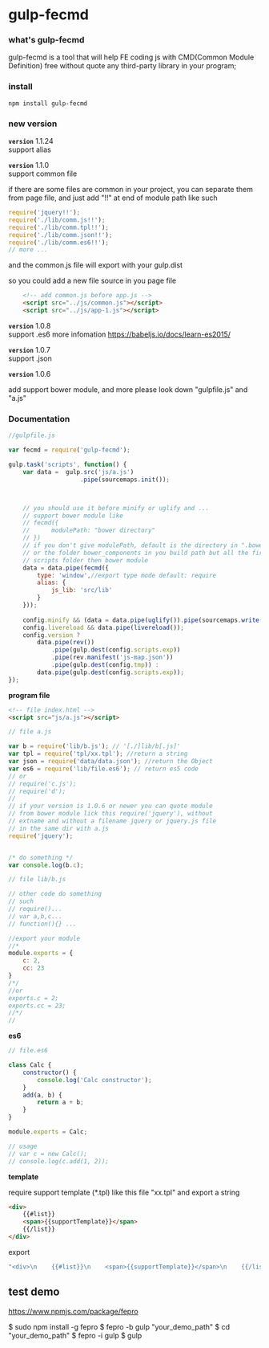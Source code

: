 # gulp-fecmd

### what's gulp-fecmd
gulp-fecmd is a tool that will help FE coding js with CMD(Common Module Definition) free without quote any third-party library in your program;

### install

```
npm install gulp-fecmd
```

### new version

**`version`** 1.1.24 <br>
support alias

**`version`** 1.1.0 <br>
support common file

if there are some files are common in your project, you can separate them from page file,
and just add "!!" at end of module path like such

```js
require('jquery!!');
require('./lib/comm.js!!');
require('./lib/comm.tpl!!');
require('./lib/comm.json!!');
require('./lib/comm.es6!!');
// more ...
```
and the common.js file will export with your gulp.dist

so you could add a new file source in you page file

```html
    <!-- add common.js before app.js -->
    <script src="../js/common.js"></script>
    <script src="../js/app-1.js"></script>
```

**`version`** 1.0.8 <br>
support .es6 
more infomation [ https://babeljs.io/docs/learn-es2015/ ](https://babeljs.io/docs/learn-es2015/)


**`version`** 1.0.7 <br>
support .json


**`version`** 1.0.6

add support bower module, and more please look down "gulpfile.js" and "a.js"



### Documentation

```js
//gulpfile.js

var fecmd = require('gulp-fecmd');

gulp.task('scripts', function() {
    var data =  gulp.src('js/a.js')
                    .pipe(sourcemaps.init());



    // you should use it before minify or uglify and ...
    // support bower module like 
    // fecmd({
    //      modulePath: "bower directory"
    // })
    // if you don't give modulePath, default is the directory in ".bowerrc" file 
    // or the folder bower_components in you build path but all the first is you 
    // scripts folder then bower module
    data = data.pipe(fecmd({
        type: 'window',//export type mode default: require
        alias: {
            js_lib: 'src/lib'
        }
    }));  
    
    config.minify && (data = data.pipe(uglify()).pipe(sourcemaps.write()));
    config.livereload && data.pipe(livereload());
    config.version ?
        data.pipe(rev())
            .pipe(gulp.dest(config.scripts.exp))
            .pipe(rev.manifest('js-map.json'))
            .pipe(gulp.dest(config.tmp)) : 
        data.pipe(gulp.dest(config.scripts.exp));
});

```

**program file**

```html
<!-- file index.html -->
<script src="js/a.js"></script>

```

```js
// file a.js

var b = require('lib/b.js'); // '[./]lib/b[.js]'
var tpl = require('tpl/xx.tpl'); //return a string
var json = require('data/data.json'); //return the Object
var es6 = require('lib/file.es6'); // return es5 code
// or
// require('c.js');
// require('d');
// 
// if your version is 1.0.6 or newer you can quote module 
// from bower module lick this require('jquery'), without 
// extname and without a filename jquery or jquery.js file
// in the same dir with a.js
require('jquery');


/* do something */
var console.log(b.c);

```

```js
// file lib/b.js

// other code do something
// such
// require()...
// var a,b,c...
// function(){} ...

//export your module
//*
module.exports = {
    c: 2,
    cc: 23
}
/*/
//or
exports.c = 2;
exports.cc = 23;
//*/
//
```
**es6**

```js
// file.es6

class Calc {
    constructor() {
        console.log('Calc constructor');
    }
    add(a, b) {
        return a + b;
    }
}

module.exports = Calc;

// usage
// var c = new Calc();
// console.log(c.add(1, 2));
```

**template**

require support template (*.tpl) like this file "xx.tpl"
and export a string

```html
<div>
    {{#list}}
    <span>{{supportTemplate}}</span>
    {{/list}}
</div>
```
export
```js
"<div>\n    {{#list}}\n    <span>{{supportTemplate}}</span>\n    {{/list}}\n</div>"
```

## test demo 

[ https://www.npmjs.com/package/fepro ](https://www.npmjs.com/package/fepro)

$ sudo npm install -g fepro
$ fepro -b gulp "your_demo_path"
$ cd "your_demo_path"
$ fepro -i gulp
$ gulp


